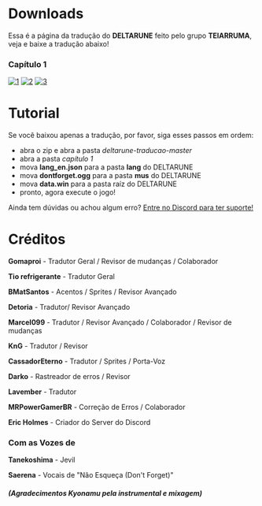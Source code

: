 # Downloads
Essa é a página da tradução do **DELTARUNE** feito pelo grupo **TEIARRUMA**, veja e baixe a tradução abaixo!

### Capítulo 1

[![1](https://i.imgur.com/wDZD6FQ.png)](http://bit.ly/deltarunebr)
[![2](https://i.imgur.com/fxEZskN.png)](http://bit.ly/deltatrad)
[![3](https://i.imgur.com/T21xQAR.png)](https://discord.gg/MBXUw8z)

# Tutorial

Se você baixou apenas a tradução, por favor, siga esses passos em ordem:

- abra o zip e abra a pasta *deltarune-traducao-master*
- abra a pasta *capítulo 1*
- mova **lang_en.json** para a pasta **lang** do DELTARUNE
- mova **dontforget.ogg** para a pasta **mus** do DELTARUNE
- mova **data.win** para a pasta raíz do DELTARUNE
- pronto, agora execute o jogo!

Ainda tem dúvidas ou achou algum erro? [Entre no Discord para ter suporte!](https://discord.gg/MBXUw8z)

# Créditos

**Gomaproi** - Tradutor Geral / Revisor de mudanças / Colaborador

**Tio refrigerante** - Tradutor Geral

**BMatSantos** - Acentos / Sprites / Revisor Avançado

**Detoria** - Tradutor/ Revisor Avançado

**Marcel099** - Tradutor / Revisor Avançado / Colaborador / Revisor de mudanças

**KnG** - Tradutor / Revisor

**CassadorEterno** - Tradutor / Sprites / Porta-Voz

**Darko** - Rastreador de erros / Revisor

**Lavember** - Tradutor

**MRPowerGamerBR** - Correção de Erros / Colaborador

**Eric Holmes** - Criador do Server do Discord

### Com as Vozes de

**Tanekoshima** - Jevil

**Saerena** -  Vocais de "Não Esqueça (Don't Forget)"
##### (Agradecimentos *Kyonamu* pela instrumental e mixagem)

